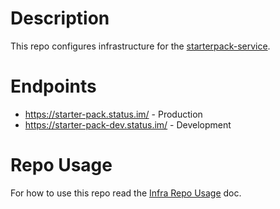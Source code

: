 # Description

This repo configures infrastructure for the [starterpack-service](https://github.com/status-im/starterpack-service).

# Endpoints

* https://starter-pack.status.im/ - Production
* https://starter-pack-dev.status.im/ - Development

# Repo Usage

For how to use this repo read the [Infra Repo Usage](https://github.com/status-im/infra-docs/blob/master/articles/infra_repo_usage.md) doc.

